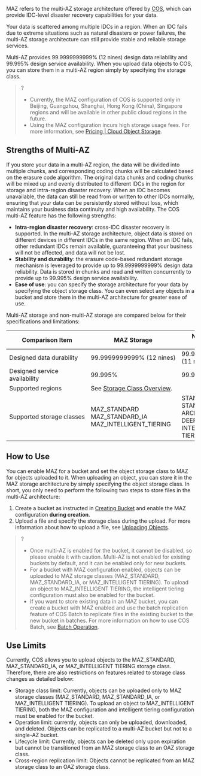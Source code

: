 

MAZ refers to the multi-AZ storage architecture offered by [COS](https://www.tencentcloud.com/products/cos), which can provide IDC-level disaster recovery capabilities for your data.

Your data is scattered among multiple IDCs in a region. When an IDC fails due to extreme situations such as natural disasters or power failures, the multi-AZ storage architecture can still provide stable and reliable storage services.

Multi-AZ provides 99.9999999999% (12 nines) design data reliability and 99.995% design service availability. When you upload data objects to COS, you can store them in a multi-AZ region simply by specifying the storage class.

> ?
> - Currently, the MAZ configuration of COS is supported only in Beijing, Guangzhou, Shanghai, Hong Kong (China), Singapore regions and will be available in other public cloud regions in the future.
> - Using the MAZ configuration incurs high storage usage fees. For more information, see [Pricing | Cloud Object Storage](https://buy.intl.cloud.tencent.com/price/cos?lang=en&pg=).

## Strengths of Multi-AZ

If you store your data in a multi-AZ region, the data will be divided into multiple chunks, and corresponding coding chunks will be calculated based on the erasure code algorithm. The original data chunks and coding chunks will be mixed up and evenly distributed to different IDCs in the region for storage and intra-region disaster recovery. When an IDC becomes unavailable, the data can still be read from or written to other IDCs normally, ensuring that your data can be persistently stored without loss, which maintains your business data continuity and high availability. The COS multi-AZ feature has the following strengths:

- **Intra-region disaster recovery**: cross-IDC disaster recovery is supported. In the multi-AZ storage architecture, object data is stored on different devices in different IDCs in the same region. When an IDC fails, other redundant IDCs remain available, guaranteeing that your business will not be affected, and data will not be lost.
- **Stability and durability**: the erasure code-based redundant storage mechanism is leveraged to provide up to 99.9999999999% design data reliability. Data is stored in chunks and read and written concurrently to provide up to 99.995% design service availability.
- **Ease of use**: you can specify the storage architecture for your data by specifying the object storage class. You can even select any objects in a bucket and store them in the multi-AZ architecture for greater ease of use.

Multi-AZ storage and non-multi-AZ storage are compared below for their specifications and limitations:

<table>
<thead>
<tr>
<th>Comparison Item</th>
<th>MAZ Storage</th>
<th>Non-MAZ Storage</th>
</tr>
</thead>
<tbody><tr>
<td nowrap="nowrap">Designed data durability</td>
<td nowrap="nowrap">99.9999999999% (12 nines)</td>
<td>99.999999999% (11 nines)</td>
</tr>
<tr>
<td>Designed service availability</td>
<td>99.995%</td>
<td>99.99%</td>
</tr>
<tr>
<td>Supported regions</td>
<td colspan=2>See <a href="https://intl.cloud.tencent.com/document/product/436/30925">Storage Class Overview</a>.</td>
</tr>
<tr>
<td nowrap="nowrap">Supported storage classes</td>
<td>MAZ_STANDARD<br>MAZ_STANDARD_IA<br>MAZ_INTELLIGENT_TIERING</td>
<td>STANDARD<br>STANDARD_IA<br>ARCHIVE<br>DEEP ARCHIVE<br>INTELLIGENT TIERING</td>
</tr>
</tbody></table>


## How to Use

You can enable MAZ for a bucket and set the object storage class to MAZ for objects uploaded to it. When uploading an object, you can store it in the MAZ storage architecture by simply specifying the object storage class.
In short, you only need to perform the following two steps to store files in the multi-AZ architecture:

1. Create a bucket as instructed in [Creating Bucket](https://intl.cloud.tencent.com/document/product/436/13309) and enable the MAZ configuration **during creation**.
2. Upload a file and specify the storage class during the upload. For more information about how to upload a file, see [Uploading Objects](https://intl.cloud.tencent.com/document/product/436/13321).

> ?
> - Once multi-AZ is enabled for the bucket, it cannot be disabled, so please enable it with caution. Multi-AZ is not enabled for existing buckets by default, and it can be enabled only for new buckets.
> - For a bucket with MAZ configuration enabled, objects can be uploaded to MAZ storage classes (MAZ_STANDARD, MAZ_STANDARD_IA, or MAZ_INTELLIGENT TIERING). To upload an object to MAZ_INTELLIGENT TIERING, the intelligent tiering configuration must also be enabled for the bucket.
> - If you want to store existing data in an MAZ bucket, you can create a bucket with MAZ enabled and use the batch replication feature of COS Batch to replicate files in the existing bucket to the new bucket in batches. For more information on how to use COS Batch, see [Batch Operation](https://intl.cloud.tencent.com/document/product/436/32956).

## Use Limits

Currently, COS allows you to upload objects to the MAZ_STANDARD, MAZ_STANDARD_IA, or MAZ_INTELLIGENT TIERING storage class. Therefore, there are also restrictions on features related to storage class changes as detailed below:

- Storage class limit: Currently, objects can be uploaded only to MAZ storage classes (MAZ_STANDARD, MAZ_STANDARD_IA, or MAZ_INTELLIGENT TIERING). To upload an object to MAZ_INTELLIGENT TIERING, both the MAZ configuration and intelligent tiering configuration must be enabled for the bucket.
- Operation limit: currently, objects can only be uploaded, downloaded, and deleted. Objects can be replicated to a multi-AZ bucket but not to a single-AZ bucket.
- Lifecycle limit: Currently, objects can be deleted only upon expiration but cannot be transitioned from an MAZ storage class to an OAZ storage class.
- Cross-region replication limit: Objects cannot be replicated from an MAZ storage class to an OAZ storage class.

